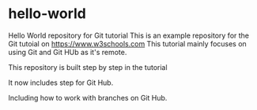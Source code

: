 # hello-world
Hello World repository for Git tutorial
This is an example repository for the Git tutoial on https://www.w3schools.com
This tutorial mainly focuses on using Git and Git HUb as it's remote.

This repository is built step by step in the tutorial

It now includes step for Git Hub.

Including how to work with branches on Git Hub.

